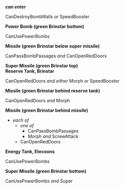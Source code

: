 ﻿***can enter***

CanDestroyBombWalls *or* SpeedBooster

**Power Bomb (green Brinstar bottom)**

CanUsePowerBombs

**Missile (green Brinstar below super missile)**

CanPassBombPassages *and* CanOpenRedDoors

**Super Missile (green Brinstar top)**  
**Reserve Tank, Brinstar**

CanOpenRedDoors *and either* Morph *or* SpeedBooster

**Missile (green Brinstar behind reserve tank)**

CanOpenRedDoors *and* Morph

**Missile (green Brinstar behind missile)**

- *each of*
  - *one of*
    - CanPassBombPassages
    - Morph *and* ScrewAttack
  - CanOpenRedDoors

**Energy Tank, Etecoons**

CanUsePowerBombs

**Super Missile (green Brinstar bottom)**

CanUsePowerBombs *and* Super
